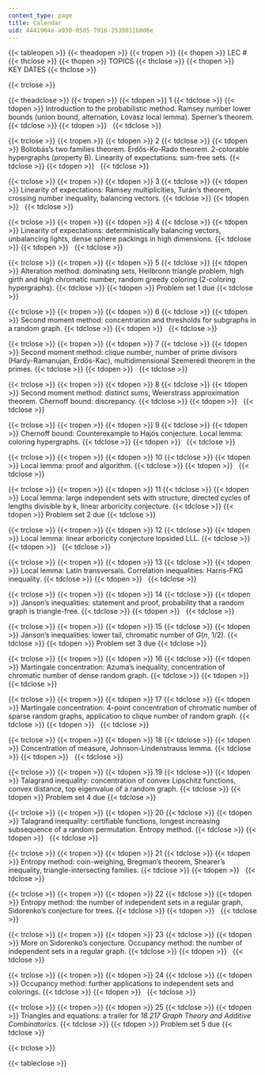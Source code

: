 ```yaml
---
content_type: page
title: Calendar
uid: 4441904e-a930-05d5-7916-2539011b0d6e
---
```


{{< tableopen >}}
{{< theadopen >}}
{{< tropen >}}
{{< thopen >}}
LEC #
{{< thclose >}}
{{< thopen >}}
TOPICS
{{< thclose >}}
{{< thopen >}}
KEY DATES
{{< thclose >}}

{{< trclose >}}

{{< theadclose >}}
{{< tropen >}}
{{< tdopen >}}
1
{{< tdclose >}}
{{< tdopen >}}
Introduction to the probabilistic method. Ramsey number lower bounds (union bound, alternation, Lovász local lemma). Sperner’s theorem.
{{< tdclose >}}
{{< tdopen >}}
 
{{< tdclose >}}

{{< trclose >}}
{{< tropen >}}
{{< tdopen >}}
2
{{< tdclose >}}
{{< tdopen >}}
Bollobás’s two families theorem. Erdős-Ko-Rado theorem. 2-colorable hypergraphs (property B). Linearity of expectations: sum-free sets.
{{< tdclose >}}
{{< tdopen >}}
 
{{< tdclose >}}

{{< trclose >}}
{{< tropen >}}
{{< tdopen >}}
3
{{< tdclose >}}
{{< tdopen >}}
Linearity of expectations: Ramsey multiplicities, Turán’s theorem, crossing number inequality, balancing vectors.
{{< tdclose >}}
{{< tdopen >}}
 
{{< tdclose >}}

{{< trclose >}}
{{< tropen >}}
{{< tdopen >}}
4
{{< tdclose >}}
{{< tdopen >}}
Linearity of expectations: deterministically balancing vectors, unbalancing lights, dense sphere packings in high dimensions.
{{< tdclose >}}
{{< tdopen >}}
 
{{< tdclose >}}

{{< trclose >}}
{{< tropen >}}
{{< tdopen >}}
5
{{< tdclose >}}
{{< tdopen >}}
Alteration method: dominating sets, Heilbronn triangle problem, high girth and high chromatic number, random greedy coloring (2-coloring hypergraphs).
{{< tdclose >}}
{{< tdopen >}}
Problem set 1 due
{{< tdclose >}}

{{< trclose >}}
{{< tropen >}}
{{< tdopen >}}
6
{{< tdclose >}}
{{< tdopen >}}
Second moment method: concentration and thresholds for subgraphs in a random graph.
{{< tdclose >}}
{{< tdopen >}}
 
{{< tdclose >}}

{{< trclose >}}
{{< tropen >}}
{{< tdopen >}}
7
{{< tdclose >}}
{{< tdopen >}}
Second moment method: clique number, number of prime divisors (Hardy-Ramanujan, Erdős-Kac), multidimensional Szemerédi theorem in the primes.
{{< tdclose >}}
{{< tdopen >}}
 
{{< tdclose >}}

{{< trclose >}}
{{< tropen >}}
{{< tdopen >}}
8
{{< tdclose >}}
{{< tdopen >}}
Second moment method: distinct sums, Weierstrass approximation theorem. Chernoff bound: discrepancy.
{{< tdclose >}}
{{< tdopen >}}
 
{{< tdclose >}}

{{< trclose >}}
{{< tropen >}}
{{< tdopen >}}
9
{{< tdclose >}}
{{< tdopen >}}
Chernoff bound: Counterexample to Hajós conjecture. Local lemma: coloring hypergraphs.
{{< tdclose >}}
{{< tdopen >}}
 
{{< tdclose >}}

{{< trclose >}}
{{< tropen >}}
{{< tdopen >}}
10
{{< tdclose >}}
{{< tdopen >}}
Local lemma: proof and algorithm.
{{< tdclose >}}
{{< tdopen >}}
 
{{< tdclose >}}

{{< trclose >}}
{{< tropen >}}
{{< tdopen >}}
11
{{< tdclose >}}
{{< tdopen >}}
Local lemma: large independent sets with structure, directed cycles of lengths divisible by k, linear arboricity conjecture.
{{< tdclose >}}
{{< tdopen >}}
Problem set 2 due
{{< tdclose >}}

{{< trclose >}}
{{< tropen >}}
{{< tdopen >}}
12
{{< tdclose >}}
{{< tdopen >}}
Local lemma: linear arboricity conjecture lopsided LLL.
{{< tdclose >}}
{{< tdopen >}}
 
{{< tdclose >}}

{{< trclose >}}
{{< tropen >}}
{{< tdopen >}}
13
{{< tdclose >}}
{{< tdopen >}}
Local lemma: Latin transversals. Correlation inequalities: Harris-FKG inequality.
{{< tdclose >}}
{{< tdopen >}}
 
{{< tdclose >}}

{{< trclose >}}
{{< tropen >}}
{{< tdopen >}}
14
{{< tdclose >}}
{{< tdopen >}}
Janson’s inequalities: statement and proof, probability that a random graph is triangle-free.
{{< tdclose >}}
{{< tdopen >}}
 
{{< tdclose >}}

{{< trclose >}}
{{< tropen >}}
{{< tdopen >}}
15
{{< tdclose >}}
{{< tdopen >}}
Janson’s inequalities: lower tail, chromatic number of _G_(_n_, 1/2).
{{< tdclose >}}
{{< tdopen >}}
Problem set 3 due
{{< tdclose >}}

{{< trclose >}}
{{< tropen >}}
{{< tdopen >}}
16
{{< tdclose >}}
{{< tdopen >}}
Martingale concentration: Azuma’s inequality, concentration of chromatic number of dense random graph.
{{< tdclose >}}
{{< tdopen >}}
 
{{< tdclose >}}

{{< trclose >}}
{{< tropen >}}
{{< tdopen >}}
17
{{< tdclose >}}
{{< tdopen >}}
Martingale concentration: 4-point concentration of chromatic number of sparse random graphs, application to clique number of random graph.
{{< tdclose >}}
{{< tdopen >}}
 
{{< tdclose >}}

{{< trclose >}}
{{< tropen >}}
{{< tdopen >}}
18
{{< tdclose >}}
{{< tdopen >}}
Concentration of measure, Johnson-Lindenstrauss lemma.
{{< tdclose >}}
{{< tdopen >}}
 
{{< tdclose >}}

{{< trclose >}}
{{< tropen >}}
{{< tdopen >}}
19
{{< tdclose >}}
{{< tdopen >}}
Talagrand inequality: concentration of convex Lipschitz functions, convex distance, top eigenvalue of a random graph.
{{< tdclose >}}
{{< tdopen >}}
Problem set 4 due
{{< tdclose >}}

{{< trclose >}}
{{< tropen >}}
{{< tdopen >}}
20
{{< tdclose >}}
{{< tdopen >}}
Talagrand inequality: certifiable functions, longest increasing subsequence of a random permutation. Entropy method.
{{< tdclose >}}
{{< tdopen >}}
 
{{< tdclose >}}

{{< trclose >}}
{{< tropen >}}
{{< tdopen >}}
21
{{< tdclose >}}
{{< tdopen >}}
Entropy method: coin-weighing, Bregman’s theorem, Shearer’s inequality, triangle-intersecting families.
{{< tdclose >}}
{{< tdopen >}}
 
{{< tdclose >}}

{{< trclose >}}
{{< tropen >}}
{{< tdopen >}}
22
{{< tdclose >}}
{{< tdopen >}}
Entropy method: the number of independent sets in a regular graph, Sidorenko’s conjecture for trees.
{{< tdclose >}}
{{< tdopen >}}
 
{{< tdclose >}}

{{< trclose >}}
{{< tropen >}}
{{< tdopen >}}
23
{{< tdclose >}}
{{< tdopen >}}
More on Sidorenko’s conjecture. Occupancy method: the number of independent sets in a regular graph.
{{< tdclose >}}
{{< tdopen >}}
 
{{< tdclose >}}

{{< trclose >}}
{{< tropen >}}
{{< tdopen >}}
24
{{< tdclose >}}
{{< tdopen >}}
Occupancy method: further applications to independent sets and colorings.
{{< tdclose >}}
{{< tdopen >}}
 
{{< tdclose >}}

{{< trclose >}}
{{< tropen >}}
{{< tdopen >}}
25
{{< tdclose >}}
{{< tdopen >}}
Triangles and equations: a trailer for _18.217 Graph Theory and Additive Combinatorics_.
{{< tdclose >}}
{{< tdopen >}}
Problem set 5 due
{{< tdclose >}}

{{< trclose >}}

{{< tableclose >}}